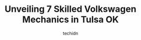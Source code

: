 ---
layout: ampstory
image: https://images.unsplash.com/photo-1560361586-8242b1fc06c5?ixlib=rb-4.0.3&ixid=MnwxMjA3fDB8MHxwaG90by1wYWdlfHx8fGVufDB8fHx8&auto=format&fit=crop&w=640&h=853&q=80
author: techidn
featured: false
description: Discover the 7 best Volkswagen Mechanic in Tulsa OK , USA and ensure your vehicle receives the highest quality of care. These trusted professionals are known for their skill, knowledge, and 
title: Unveiling 7 Skilled Volkswagen Mechanics in Tulsa OK
cover:
   title: Unveiling 7 Skilled Volkswagen Mechanics in Tulsa OK
   subtitle: Rickpate
   background: https://images.unsplash.com/photo-1560361586-8242b1fc06c5?ixlib=rb-4.0.3&ixid=MnwxMjA3fDB8MHxwaG90by1wYWdlfHx8fGVufDB8fHx8&auto=format&fit=crop&w=640&h=853&q=80

pages: 
 - layout: thirds
   top: <h1>#1 Don Thornton Volkswagen of Tulsa</h1>
   bottom: "<p>Worked with Sher on a purchase from out of state (CA). Process couldnt have been smoother. No pressure, just got me the info I needed and facilitated a smooth transactio</p>"
   background: https://www.knot35.com/toplist/wp-content/uploads/2023/06/best-volkswagen-mechanic-1-in-tulsa-ok-1685833338.jpeg
   backgroundblur: true
 - layout: thirds
   top: <h1>#2 Briarwood Auto Service</h1>
   bottom: "<p>8124 E 44th St, Tulsa, OK 74145, United States</p>"
   background: https://www.knot35.com/toplist/wp-content/uploads/2023/06/best-volkswagen-mechanic-2-in-tulsa-ok-1685833339.jpeg
   cta:
      link: https://www.knot35.com/toplist/unveiling-7-skilled-volkswagen-mechanics-in-tulsa-ok/
      text: Unveiling 7 Skilled Volkswagen Mechanics in Tulsa OK
 - layout: thirds
   top: <h1>#3 Four Star Import</h1>
   bottom: "<p>9906 E 55th Pl, Tulsa, OK 74146, United States</p>"
   background: https://www.knot35.com/toplist/wp-content/uploads/2023/06/best-volkswagen-mechanic-3-in-tulsa-ok-1685833339.jpeg
   cta:
      link: https://www.knot35.com/toplist/unveiling-7-skilled-volkswagen-mechanics-in-tulsa-ok/
      text: Unveiling 7 Skilled Volkswagen Mechanics in Tulsa OK
 - layout: thirds
   top: <h1>#4 ZAG AutoWerks</h1>
   bottom: "<p>4609 E 31st St, Tulsa, OK 74135, United States</p>"
   background: https://images.unsplash.com/photo-1522441815192-d9f04eb0615c?ixlib=rb-4.0.3&ixid=MnwxMjA3fDB8MHxwaG90by1wYWdlfHx8fGVufDB8fHx8&auto=format&fit=crop&w=640&h=853&q=80
   cta:
      link: https://www.knot35.com/toplist/unveiling-7-skilled-volkswagen-mechanics-in-tulsa-ok/
      text: Unveiling 7 Skilled Volkswagen Mechanics in Tulsa OK
 - layout: thirds
   top: <h1>#5 VAP Auto Shop</h1>
   bottom: "<p>6549 E 40th St # 10, Tulsa, OK 74145, United States</p>"
   background: https://images.unsplash.com/photo-1614648718611-0635f29016cb?ixlib=rb-4.0.3&ixid=MnwxMjA3fDB8MHxwaG90by1wYWdlfHx8fGVufDB8fHx8&auto=format&fit=crop&w=640&h=853&q=80
   cta:
      link: https://www.knot35.com/toplist/unveiling-7-skilled-volkswagen-mechanics-in-tulsa-ok/
      text: Unveiling 7 Skilled Volkswagen Mechanics in Tulsa OK
 - layout: thirds
   top: <h1>#6 Migelis Foreign Car Service</h1>
   bottom: "<p>2515 S Sheridan Rd, Tulsa, OK 74129, United States</p>"
   background: https://images.unsplash.com/photo-1553949345-eb786bb3f7ba?ixlib=rb-4.0.3&ixid=MnwxMjA3fDB8MHxwaG90by1wYWdlfHx8fGVufDB8fHx8&auto=format&fit=crop&w=640&h=853&q=80
   cta:
      link: https://www.knot35.com/toplist/unveiling-7-skilled-volkswagen-mechanics-in-tulsa-ok/
      text: Unveiling 7 Skilled Volkswagen Mechanics in Tulsa OK
 - layout: thirds
   top: <h1>#7 Eds Auto Import and Diesel Repair</h1>
   bottom: "<p>9914 E 55th Pl, Tulsa, OK 74146, United States</p>"
   background: https://images.unsplash.com/photo-1597773150796-e5c14ebecbf5?ixlib=rb-4.0.3&ixid=MnwxMjA3fDB8MHxwaG90by1wYWdlfHx8fGVufDB8fHx8&auto=format&fit=crop&w=640&h=853&q=80
   cta:
      link: https://www.knot35.com/toplist/unveiling-7-skilled-volkswagen-mechanics-in-tulsa-ok/
      text: Unveiling 7 Skilled Volkswagen Mechanics in Tulsa OK
 - layout: thirds
   middle: Continue reading...
   background: https://images.unsplash.com/photo-1591393223703-56fe1347ac62?ixlib=rb-4.0.3&ixid=MnwxMjA3fDB8MHxwaG90by1wYWdlfHx8fGVufDB8fHx8&auto=format&fit=crop&w=640&h=853&q=80
   cta:
      link: https://www.knot35.com/toplist/unveiling-7-skilled-volkswagen-mechanics-in-tulsa-ok/
      text: Unveiling 7 Skilled Volkswagen Mechanics in Tulsa OK
      
---